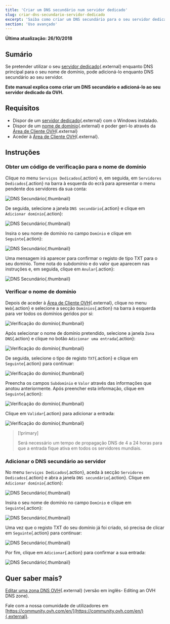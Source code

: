 ```yaml
---
title: 'Criar um DNS secundário num servidor dedicado'
slug: criar-dns-secundario-servidor-dedicado
excerpt: 'Saiba como criar um DNS secundário para o seu servidor dedicado OVH'
section: 'Uso avançado'
---
```


**Última atualização: 26/10/2018**

## Sumário

Se pretender utilizar o seu [servidor dedicado](https://www.ovh.pt/servidores_dedicados/){.external} enquanto DNS principal para o seu nome de domínio, pode adicioná-lo enquanto DNS secundário ao seu servidor.

**Este manual explica como criar um DNS secundário e adicioná-lo ao seu servidor dedicado da OVH.**


## Requisitos

* Dispor de um [servidor dedicado](https://www.ovh.pt/servidores_dedicados/){.external} com o Windows instalado.
* Dispor de um [nome de domínio](https://www.ovh.pt/dominios/){.external} e poder geri-lo através da [Área de Cliente OVH](https://www.ovh.com/auth/?action=gotomanager&from=https://www.ovh.pt/&ovhSubsidiary=pt){.external}
* Aceder à [Área de Cliente OVH](https://www.ovh.com/auth/?action=gotomanager&from=https://www.ovh.pt/&ovhSubsidiary=pt){.external}.


## Instruções

### Obter um código de verificação para o nome de domínio

Clique no menu `Serviços Dedicados`{.action} e, em seguida, em `Servidores Dedicados`{.action} na barra à esquerda do ecrã para apresentar o menu pendente dos servidores da sua conta:

![DNS Secundário](images/dns2-01.png){.thumbnail}

De seguida, selecione a janela `DNS secundário`{.action} e clique em `Adicionar domínio`{.action}:

![DNS Secundário](images/dns2-02.png){.thumbnail}

Insira o seu nome de domínio no campo `Domínio` e clique em `Seguinte`{.action}:

![DNS Secundário](images/dns2-03.png){.thumbnail}

Uma mensagem irá aparecer para confirmar o registo de tipo TXT para o seu domínio. Tome nota do subdomínio e do valor que aparecem nas instruções e, em seguida, clique em `Anular`{.action}:

![DNS Secundário](images/dns2-04a.png){.thumbnail}


### Verificar o nome de domínio

Depois de aceder à [Área de Cliente OVH](https://www.ovh.com/auth/?action=gotomanager){.external}, clique no menu `Web`{.action} e selecione a secção `Domínios`{.action} na barra à esquerda para ver todos os domínios geridos por si:

![Verificação do domínio](images/domain-verification-01.png){.thumbnail}

Após selecionar o nome de domínio pretendido, selecione a janela `Zona DNS`{.action} e clique no botão `Adicionar uma entrada`{.action}:

![Verificação do domínio](images/domain-verification-02.png){.thumbnail}

De seguida, selecione o tipo de registo `TXT`{.action} e clique em `Seguinte`{.action} para continuar:

![Verificação do domínio](images/domain-verification-03.png){.thumbnail}

Preencha os campos `Subdomínio` e `Valor` através das informações que anotou anteriormente. Após preencher esta informação, clique em `Seguinte`{.action}:

![Verificação do domínio](images/domain-verification-04.png){.thumbnail}

Clique em `Validar`{.action} para adicionar a entrada:

![Verificação do domínio](images/domain-verification-05.png){.thumbnail}

> [!primary]
>
> Será necessário um tempo de propagação DNS de 4 a 24 horas para que a entrada fique ativa em todos os servidores mundiais.
>

### Adicionar o DNS secundário ao servidor

No menu `Serviços Dedicados`{.action}, aceda à secção `Servidores Dedicados`{.action} e abra a janela `DNS secundário`{.action}. Clique em `Adicionar domínio`{.action}:

![DNS Secundário](images/dns2-02.png){.thumbnail}

Insira o seu nome de domínio no campo `Domínio` e clique em `Seguinte`{.action}:

![DNS Secundário](images/dns2-03.png){.thumbnail}

Uma vez que o registo TXT do seu domínio já foi criado, só precisa de clicar em `Seguinte`{.action} para continuar:

![DNS Secundário](images/dns2-04b.png){.thumbnail}

Por fim, clique em `Adicionar`{.action} para confirmar a sua entrada:

![DNS Secundário](images/dns2-05.png){.thumbnail}


## Quer saber mais?

[Editar uma zona DNS OVH](https://docs.ovh.com/gb/en/domains/web_hosting_how_to_edit_my_dns_zone/){.external} (versão em inglês- Editing an OVH DNS zone).

Fale com a nossa comunidade de utilizadores em [https://community.ovh.com/en/](https://community.ovh.com/en/){.external}.